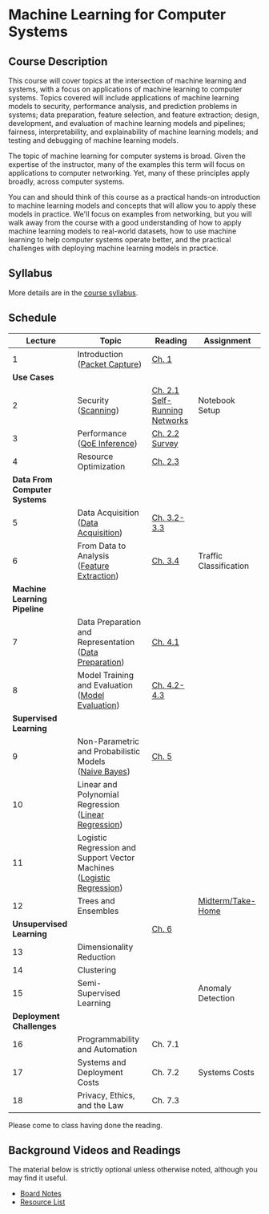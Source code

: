 # Machine Learning for Computer Systems

## Course Description

This course will cover topics at the intersection of machine learning and
systems, with a focus on applications of machine learning to computer systems.
Topics covered will include applications of machine learning models to
security, performance analysis, and prediction problems in systems; data
preparation, feature selection, and feature extraction; design, development,
and evaluation of machine learning models and pipelines; fairness,
interpretability, and explainability of machine learning models; and testing
and debugging of machine learning models.

The topic of machine learning for computer systems is broad. Given the
expertise of the instructor, many of the examples this term will focus on
applications to computer networking. Yet, many of these principles apply
broadly, across computer systems.

You can and should think of this course as a practical hands-on introduction
to machine learning models and concepts that will allow you to apply these
models in practice. We'll focus on examples from networking, but you will walk
away from the course with a good understanding of how to apply machine
learning models to real-world datasets, how to use machine learning to help
computer systems operate better, and the practical challenges with deploying
machine learning models in practice.

## Syllabus

More details are in the [course syllabus](syllabus.md).

## Schedule 

| Lecture                            | Topic                                                                                                                   | Reading                                                                                                                                    | Assignment                                    |
| ---------------------------------- | -------------------------------------                                                                                   | -----------------------------                                                                                                              | ----------                                    |
| 1                                  | Introduction<br />([Packet Capture](notebooks/1-Packet-Capture-Basics-Clean.html))                                      | [Ch. 1](book/text/intro.html)                                                                                                              |                                               |
| **Use Cases**                      |                                                                                                                         |                                                                                                                                            |                                               |
| 2                                  | Security<br />([Scanning](notebooks/2-Motivation-Security-Clean.html))                                                  | [Ch. 2.1](book/text/motivation.html#applications-to-security)<br>[Self-Running Networks](https://arxiv.org/pdf/1710.11583)                 | Notebook Setup                                |
| 3                                  | Performance<br />([QoE Inference](notebooks/3-Performance-Service-Clean.html))                                          | [Ch. 2.2](book/text/motivation.html#applications-to-performance)<br>[Survey](https://ieeexplore.ieee.org/stamp/stamp.jsp?arnumber=8121867) |                                               |
| 4                                  | Resource Optimization                                                                                                   | [Ch. 2.3](https://noise-lab.github.io/ml-systems/book/text/motivation.html#application-service-and-device-identification)                  |                                               |
| **Data From Computer Systems**     |                                                                                                                         |                                                                                                                                            |                                               |
| 5                                  | Data Acquisition<br>([Data Acquisition](notebooks/4-Data-Acquisition-Clean.html))                                       | [Ch. 3.2-3.3](https://noise-lab.github.io/ml-systems/book/text/measurement.html#active-measurement)                                        |                                               |
| 6                                  | From Data to Analysis<br>([Feature Extraction](notebooks/5-Feature-Extraction-Clean.html))                              | [Ch. 3.4](https://noise-lab.github.io/ml-systems/book/text/measurement.html#from-data-to-analysis)                                         | Traffic Classification                        |
| **Machine Learning Pipeline**      |                                                                                                                         |                                                                                                                                            |                                               |
| 7                                  | Data Preparation and Representation<br>([Data Preparation](notebooks/6-Data-Preparation-Clean.html))                    | [Ch. 4.1 ](https://noise-lab.github.io/ml-systems/book/text/pipelines.html#data-preparation)                                               |                                               |
| 8                                  | Model Training and Evaluation<br>([Model Evaluation](notebooks/7-ML-Pipeline-Clean.html))                               | [Ch. 4.2-4.3](https://noise-lab.github.io/ml-systems/book/text/pipelines.html#model-training)                                              |                                               |
| **Supervised Learning**            |                                                                                                                         |                                                                                                                                            |                                               |
| 9                                  | Non-Parametric and Probabilistic Models<br>([Naive Bayes](notebooks/8-Naive-Bayes-Clean.html))                          | [Ch. 5](book/text/supervised.html)                                                                                                         |                                               |
| 10                                 | Linear and Polynomial Regression<br>([Linear Regression](notebooks/9-Linear-Regression-Clean.html))                     |                                                                                                                                            |                                               |
| 11                                 | Logistic Regression and Support Vector Machines<br>([Logistic Regression](notebooks/10-Logistic-Regression-Clean.html)) |                                                                                                                                            |                                               |
| 12                                 | Trees and Ensembles                                                                                                     |                                                                                                                                            | [Midterm/Take-Home](assignments/midterm.html) |
| **Unsupervised Learning**          |                                                                                                                         | [Ch. 6](book/text/unsupervised.html)                                                                                                       |                                               |
| 13                                 | Dimensionality Reduction                                                                                                |                                                                                                                                            |                                               |
| 14                                 | Clustering                                                                                                              |                                                                                                                                            |                                               |
| 15                                 | Semi-Supervised Learning                                                                                                |                                                                                                                                            | Anomaly Detection                             |
| **Deployment Challenges**          |                                                                                                                         |                                                                                                                                            |                                               |
| 16                                 | Programmability and Automation                                                                                          | Ch. 7.1                                                                                                                                    |                                               |
| 17                                 | Systems and Deployment Costs                                                                                            | Ch. 7.2                                                                                                                                    | Systems Costs                                 |
| 18                                 | Privacy, Ethics, and the Law                                                                                            | Ch. 7.3                                                                                                                                    |                                               |

Please come to class having done the reading. 


## Background Videos and Readings

The material below is strictly optional unless otherwise noted, although you
may find it useful.

* [Board Notes](https://www.dropbox.com/s/k49n99jzdkw68wi/ML%20for%20Systems.pdf?dl=0)
* [Resource List](ml.md)



